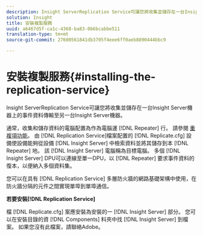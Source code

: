 ```yaml
---
description: Insight ServerReplication Service可讓您將收集並儲存在一台Insight Server機器上的事件資料傳輸至另一台Insight Server機器。
solution: Insight
title: 安裝複製服務
uuid: a6467d5f-ca1c-4368-ba83-0b6bcabbe511
translation-type: tm+mt
source-git-commit: 27600561841db3705f4eee6ff0aeb8890444bbc9

---
```



# 安裝複製服務{#installing-the-replication-service}

Insight ServerReplication Service可讓您將收集並儲存在一台Insight Server機器上的事件資料傳輸至另一台Insight Server機器。

通常，收集和儲存資料的電腦配置為作為電腦運 [!DNL Repeater] 行。 請參閱 [重複項功能](../../../home/c-inst-svr/c-rptr-fntly/c-rptr-fntly.md)。 由 [!DNL Replication Service]檔案配置的 [!DNL Replicate.cfg] 設備使設備能夠從設備 [!DNL Insight Server] 中檢索資料並將其儲存到本 [!DNL Repeater] 地。 該 [!DNL Insight Server] 電腦稱為目標電腦。 多個 [!DNL Insight Server] DPU可以連線至單一DPU，以 [!DNL Repeater] 要求事件資料的復本，以便納入多個資料集。

您可以在具有 [!DNL Replication Service] 多層防火牆的網路基礎架構中使用，在防火牆分隔的元件之間實現單埠到單埠通信。

**若要安裝[!DNL Replication Service]**

檔 [!DNL Replicate.cfg] 案應安裝為安裝的一 [!DNL Insight Server] 部分。 您可以在安裝目錄的資 [!DNL Components] 料夾中找 [!DNL Insight Server] 到檔案。 如果您沒有此檔案，請聯絡Adobe。
